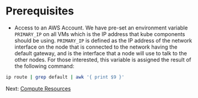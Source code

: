 # Prerequisites

* Access to an AWS Account.
We have pre-set an environment variable `PRIMARY_IP` on all VMs which is the IP address that kube components should be using. `PRIMARY_IP` is defined as the IP address of the network interface on the node that is connected to the network having the default gateway, and is the interface that a node will use to talk to the other nodes. For those interested, this variable is assigned the result of the following command:

```bash
ip route | grep default | awk '{ print $9 }'
```


Next: [Compute Resources](02-compute-resources.md)

